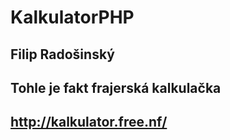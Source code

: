 # KalkulatorPHP
## Filip Radošinský
## Tohle je fakt frajerská kalkulačka
## http://kalkulator.free.nf/
